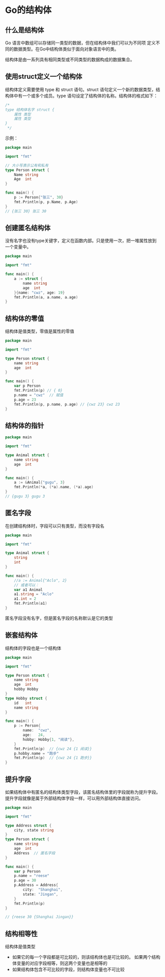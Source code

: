 # Go的结构体

## 什么是结构体

Go 语言中数组可以存储同一类型的数据，但在结构体中我们可以为不同项 定义不同的数据类型。在Go中结构体类似于面向对象语言中的类。

结构体是由一系列具有相同类型或不同类型的数据构成的数据集合。

## 使用struct定义一个结构体

结构体定义需要使用 type 和 struct 语句。struct 语句定义一个新的数据类型，结构体中有一个或多个成员。type 语句设定了结构体的名称。结构体的格式如下：

```go
/*
type 结构体名字 struct {
	属性 类型
	属性 类型
}
 */
```

示例：

```go
package main

import "fmt"

// 大小写表示公有和私有
type Person struct {
	Name string
	Age  int
}

func main() {
	p := Person{"张三", 30}
	fmt.Println(p, p.Name, p.Age)
}
// {张三 30} 张三 30
```



## 创建匿名结构体

没有名字也没有type关键字，定义在函数内部。只是使用一次，把一堆属性放到一个变量中。

```go
package main

import "fmt"

func main() {
	a := struct {
		name string
		age  int
	}{name: "cwz", age: 19}
	fmt.Println(a, a.name, a.age)
}
```

## 结构体的零值

结构体是值类型，零值是属性的零值

```go
package main

import "fmt"

type Person struct {
	name string
	age  int
}

func main() {
	var p Person
	fmt.Println(p) // { 0}
	p.name = "cwz"  // 赋值
	p.age = 23
	fmt.Println(p, p.name, p.age) // {cwz 23} cwz 23
}
```

## 结构体的指针

```go
package main

import "fmt"

type Animal struct {
	name string
	age  int
}

func main() {
	a := &Animal{"gugu", 3}
	fmt.Println(*a, (*a).name, (*a).age)
}
// {gugu 3} gugu 3
```

## 匿名字段

在创建结构体时，字段可以只有类型，而没有字段名

```go
package main

import "fmt"

type Animal struct {
	string
	int
}

func main() {
	//a := Animal{"Aclo", 2}
	// 或者可以：
	var a1 Animal
	a1.string = "Aclo"
	a1.int = 2
	fmt.Println(a1)
}
```

匿名字段没有名字，但是匿名字段的名称默认是它的类型



## 嵌套结构体

结构体的字段也是一个结构体

```go
package main

import "fmt"

type Person struct {
	name string
	age  int
	hobby Hobby
}
type Hobby struct {
	id   int
	name string
}

func main() {
	p := Person{
		name:  "cwz",
		age:   24,
		hobby: Hobby{1, "阅读"},
	}
	fmt.Println(p)  // {cwz 24 {1 阅读}}
	p.hobby.name = "跑步"
	fmt.Println(p)  // {cwz 24 {1 跑步}}
}
```

## 提升字段

如果结构体中有匿名的结构体类型字段，该匿名结构体里的字段就称为提升字段。提升字段就像是属于外部结构体字段一样，可以用外部结构体直接访问。

```go
package main

import "fmt"

type Address struct {
	city, state string
}
type Person struct {
	name string
	age  int
	Address  // 匿名字段
}

func main() {
	var p Person
	p.name = "reese"
	p.age = 30
	p.Address = Address{
		city:  "Shanghai",
		state: "Jingan",
	}
	fmt.Println(p)
}

// {reese 30 {Shanghai Jingan}}
```

## 结构相等性

结构体是值类型

- 如果它的每一个字段都是可比较的，则该结构体也是可比较的。 如果两个结构体变量的对应字段相等，则这两个变量也是相等的
- 如果结构体包含不可比较的字段，则结构体变量也不可比较

